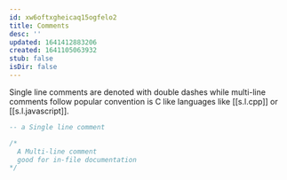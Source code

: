 ```yaml
---
id: xw6oftxgheicaq15ogfelo2
title: Comments
desc: ''
updated: 1641412883206
created: 1641105063932
stub: false
isDir: false
---
```



Single line comments are denoted with double dashes while multi-line comments follow popular convention is C like languages like [[s.l.cpp]] or [[s.l.javascript]].

```sql
-- a Single line comment

/*
  A Multi-line comment
  good for in-file documentation
*/

```
